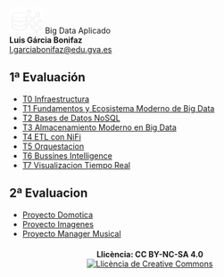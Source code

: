 
<div class="titulo">
  <img alt="Logo" src="Imagenes/Icono_BDA.png" /> Big Data Aplicado
</div>

<div class="autor">
  <b>Luis Gárcia Bonifaz</b><br>
  <a href="mailto:l.garciabonifaz@edu.gva.es">l.garciabonifaz@edu.gva.es</a>
</div>


## 1ª Evaluación
* [T0 Infraestructura](T_00_Infraestructura/Infraestructura.md)
* [T1 Fundamentos y Ecosistema Moderno de Big Data](T_01_Fundamentos_BigData/Fundamentos_BigData.md)
* [T2 Bases de Datos NoSQL](T_02_NoSQL/BD_NoSQL.md) 
* [T3 Almacenamiento Moderno en Big Data](T_03_Almacenamiento_Moderno/Almacenamiento_Moderno_BigData.md) 
* [T4 ETL con NiFi](T_04_NIFI/ETL_NiFi.md)
* [T5 Orquestacion](T_05_Orquestacion/Orquestacion_Flujos.md)
* [T6 Bussines Intelligence](T_06_Bussines_Intelligence/BI_Power_BI.md)
* [T7 Visualizacion Tiempo Real](T_07_Visualizacion_Tiempo_Real/Visualizacion_Tiempo_Real.md)
## 2ª Evaluacion
* [Proyecto Domotica](T_08_Linux_Archivos/Linux_Gestion_Archivos.md)
* [Proyecto Imagenes](T_09_Linux_Administracion/Linux_Administracion.md)
* [Proyecto Manager Musical](T_09_Linux_Administracion/Linux_Administracion.md)

<!-- **Última actualización:** {{ git_revision_date_localized }} -->

<div style="text-align: center; margin-top: 20px;">
  <b>Llicència: CC BY-NC-SA 4.0</b>
  <br>
  <a rel="license" href="http://creativecommons.org/licenses/by-nc-sa/4.0/"><img alt="Llicència de Creative Commons" style="border-width:0" src="https://i.creativecommons.org/l/by-nc-sa/4.0/88x31.png" /></a>
</div>
